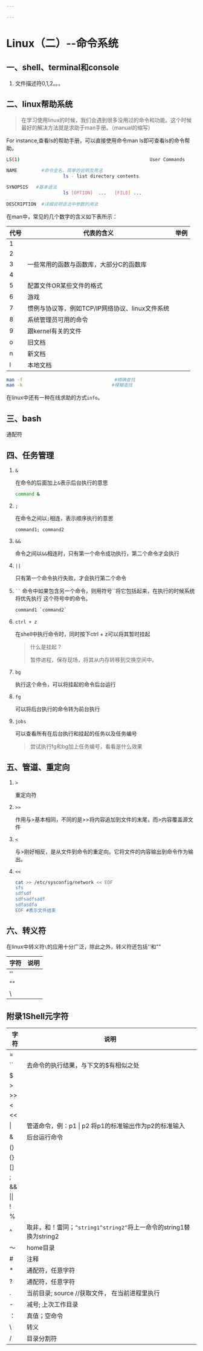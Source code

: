 ```yaml
---

---
```


# Linux（二）--命令系统

## 一、shell、terminal和console

1. 文件描述符0,1,2。。。

## 二、linux帮助系统

> 在学习使用linux的时候，我们会遇到很多没用过的命令和功能。这个时候最好的解决方法就是求助于man手册。（manual的缩写）

For instance,查看ls的帮助手册，可以直接使用命令man ls即可查看ls的命令帮助。

```bash
LS(1)                                                User Commands                              LS(1)
                    
NAME         #命令全名，简单的说明及用法
					 ls - list directory contents

SYNOPSIS   #基本语法
                     ls [OPTION]  ...   [FILE] ...
                     
DESCRIPTION  #详细说明语法中参数的用法

```

在man中，常见的几个数字的含义如下表所示：

| 代号 | 代表的含义                                      | 举例 |
| ---- | ----------------------------------------------- | ---- |
| 1    |                                                 |      |
| 2    |                                                 |      |
| 3    | 一些常用的函数与函数库，大部分C的函数库         |      |
| 4    |                                                 |      |
| 5    | 配置文件OR某些文件的格式                        |      |
| 6    | 游戏                                            |      |
| 7    | 惯例与协议等，例如TCP/IP网络协议、linux文件系统 |      |
| 8    | 系统管理员可用的命令                            |      |
| 9    | 跟kernel有关的文件                              |      |
| o    | 旧文档                                          |      |
| n    | 新文档                                          |      |
| l    | 本地文档                                        |      |

```bash
man -f                                  #精确查找
man -k                                 #模糊查找
```

在linux中还有一种在线求助的方式`info`。

## 三、bash

通配符

## 四、任务管理

1. `&`

   在命令的后面加上`&`表示后台执行的意思

   ```bash
   command &
   ```

2. `;`

   在命令之间以`;`相连，表示顺序执行的意思

   ```ash
   command1; command2
   ```

3. `&&`

   命令之间以`&&`相连时，只有第一个命令成功执行，第二个命令才会执行

4. `||`

   只有第一个命令执行失败，才会执行第二个命令

5. ` `` ` 命令中如果包含另一个命令，则用符号``将它包括起来，在执行的时候系统将优先执行    这个符号中的命令。

   ```bash
   command1 `command2`
   ```

6. `ctrl + z`

   在shell中执行命令时，同时按下ctrl + z可以将其暂时挂起

   > 什么是挂起？
   >
   > 暂停进程，保存现场，将其从内存转移到交换空间中。

7. `bg`

   执行这个命令，可以将挂起的命令后台运行

8. `fg`

   可以将后台执行的命令转为前台执行

9. `jobs`

   可以查看所有在后台执行和挂起的任务以及任务编号

   > 尝试执行fg和bg加上任务编号，看看是什么效果

## 五、管道、重定向

1. `>`

   重定向符

2. `>>`

   作用与>基本相同，不同的是>>将内容追加到文件的末尾，而>内容覆盖源文件

3. `<`

   与>刚好相反，是从文件到命令的重定向。它将文件的内容输出到命令作为输出。

4. `<<`

   ```bash
   cat >> /etc/sysconfig/network << EOF
   sfs
   sdfsdf
   sdfsadfsadf
   sdfasdfa
   EOF #表示文件结束
   ```

   

## 六、转义符

在linux中转义符`\`的应用十分广泛，除此之外，转义符还包括''和""

| 字符 | 说明 |
| ---- | ---- |
| ''   |      |
| ""   |      |
| \    |      |

## 附录1Shell元字符

| 字符 | 说明                                                         |
| ---- | ------------------------------------------------------------ |
| =    |                                                              |
| ``   | 去命令的执行结果，与下文的$有相似之处                        |
| $    |                                                              |
| >    |                                                              |
| >>   |                                                              |
| <    |                                                              |
| <<   |                                                              |
| \|   | 管道命令，例：p1 \| p2 将p1的标准输出作为p2的标准输入        |
| &    | 后台运行命令                                                 |
| ()   |                                                              |
| {}   |                                                              |
| []   |                                                              |
| ;    |                                                              |
| &&   |                                                              |
| \|\| |                                                              |
| !    |                                                              |
| %    |                                                              |
| ^    | 取非，和！雷同；`^string1^string2^`将上一命令的string1替换为string2 |
| ～   | home目录                                                     |
| #    | 注释                                                         |
| *    | 通配符，任意字符                                             |
| ?    | 通配符，任意字符                                             |
| .    | 当前目录; source //获取文件， 在当前进程里执行               |
| -    | 减号; 上次工作目录                                           |
| ：   | 真值；空命令                                                 |
| \    | 转义                                                         |
| /    | 目录分割符                                                   |

